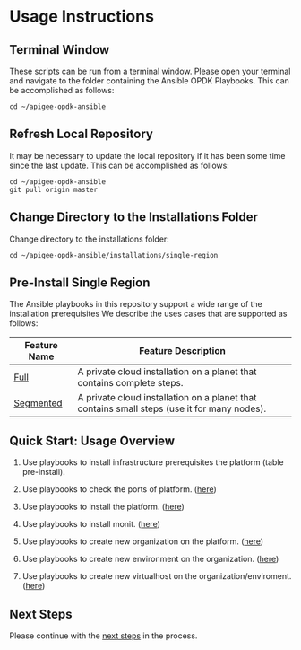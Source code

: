 # Usage Instructions

## Terminal Window
These scripts can be run from a terminal window. Please open your terminal and navigate to the folder
containing the Ansible OPDK Playbooks. This can be accomplished as follows: 

    cd ~/apigee-opdk-ansible

## Refresh Local Repository
It may be necessary to update the local repository if it has been some time since the last update.
This can be accomplished as follows: 

    cd ~/apigee-opdk-ansible
    git pull origin master

## Change Directory to the Installations Folder
Change directory to the installations folder:

    cd ~/apigee-opdk-ansible/installations/single-region
	
## Pre-Install Single Region
The Ansible playbooks in this repository support a wide range of the installation prerequisites
We describe the uses cases that are supported as follows: 

| Feature Name | Feature Description |
| --- | --- |
| [Full](pre-install/full/README.md#usage-instructions) | A private cloud installation on a planet that contains complete steps. |
| [Segmented](pre-install/segmented/README.md#usage-instructions) | A private cloud installation on a planet that contains small steps (use it for many nodes). |

## Quick Start: Usage Overview

1. Use playbooks to install infrastructure prerequisites the platform (table pre-install).

1. Use playbooks to check the ports of platform. ([here](infrastructure/port-requirements/README-port-requirements-platform.md#usage-instructions))

1. Use playbooks to install the platform. ([here](installations/README-install-platform.md#usage-instructions))

1. Use playbooks to install monit. ([here](installations/README-install-monit.md#usage-instructions))

1. Use playbooks to create new organization on the platform. ([here](post-installations/README-create-org.md#usage-instructions))

1. Use playbooks to create new environment on the organization. ([here](post-installations/README-create-env.md#usage-instructions))

1. Use playbooks to create new virtualhost on the organization/enviroment. ([here](post-installations/README-create-env.md#usage-instructions))


## Next Steps

Please continue with the [next steps](../README.md#ansible-apigee-private-cloud-features) in the process.